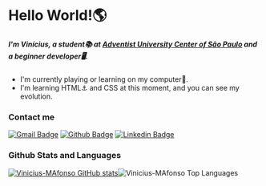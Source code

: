 # Hello World!🌎

##### I'm Vinícius, a student📚 at [Adventist University Center of São Paulo]( https://www.unasp.br) and a beginner developer🖥️.

- I'm currently playing or learning on my computer📕.
- I'm learning HTML⚓ and CSS at this moment, and you can see my evolution.

### Contact me

[![Gmail Badge](https://img.shields.io/badge/Gmail-D14836?style=for-the-badge&logo=gmail&logoColor=white)](mailto:vinicius.mariano.afonso@gmail.com) [![Github Badge](https://img.shields.io/badge/GitHub-100000?style=for-the-badge&logo=github&logoColor=white)](https://github.com/Vinicius-MAfonso) [![Linkedin Badge](https://img.shields.io/badge/LinkedIn-0077B5?style=for-the-badge&logo=linkedin&logoColor=white)](https://www.linkedin.com/in/vinicius-mariano-643a34208/)  



### Github Stats and Languages

[![Vinicius-MAfonso GitHub stats](https://github-readme-stats.vercel.app/api?username=Vinicius-MAfonso)](https://github.com/NOMEGIT/github-readme-stats)![Vinicius-MAfonso Top Languages](https://github-readme-stats.vercel.app/api/top-langs/?username=Vinicius-MAfonso&layout=compact)
